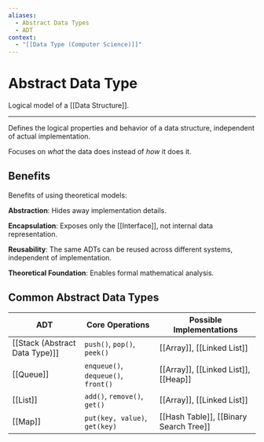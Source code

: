 ```yaml
---
aliases:
  - Abstract Data Types
  - ADT
context:
  - "[[Data Type (Computer Science)]]"
---
```


# Abstract Data Type

Logical model of a [[Data Structure]].

---

Defines the logical properties and behavior of a data structure, independent of actual implementation.

Focuses on _what_ the data does instead of _how_ it does it.

## Benefits

Benefits of using theoretical models:

**Abstraction**: Hides away implementation details.

**Encapsulation**: Exposes only the [[Interface]], not internal data representation.

**Reusability**: The same ADTs can be reused across different systems, independent of implementation.

**Theoretical Foundation**: Enables formal mathematical analysis.

## Common Abstract Data Types

| ADT                            | Core Operations                     | Possible Implementations               |
| ------------------------------ | ----------------------------------- | -------------------------------------- |
| [[Stack (Abstract Data Type)]] | `push()`, `pop()`, `peek()`         | [[Array]], [[Linked List]]             |
| [[Queue]]                      | `enqueue()`, `dequeue()`, `front()` | [[Array]], [[Linked List]], [[Heap]]   |
| [[List]]                       | `add()`, `remove()`, `get()`        | [[Array]], [[Linked List]]             |
| [[Map]]                        | `put(key, value)`, `get(key)`       | [[Hash Table]], [[Binary Search Tree]] |
